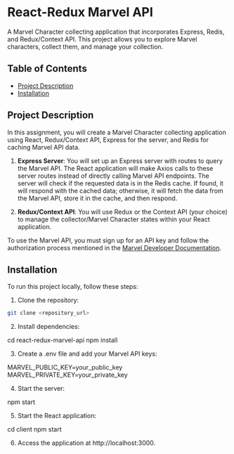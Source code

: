 # React-Redux Marvel API

A Marvel Character collecting application that incorporates Express, Redis, and Redux/Context API. This project allows you to explore Marvel characters, collect them, and manage your collection.

## Table of Contents

- [Project Description](#project-description)
- [Installation](#installation)

## Project Description

In this assignment, you will create a Marvel Character collecting application using React, Redux/Context API, Express for the server, and Redis for caching Marvel API data.

1. **Express Server**: You will set up an Express server with routes to query the Marvel API. The React application will make Axios calls to these server routes instead of directly calling Marvel API endpoints. The server will check if the requested data is in the Redis cache. If found, it will respond with the cached data; otherwise, it will fetch the data from the Marvel API, store it in the cache, and then respond.

2. **Redux/Context API**: You will use Redux or the Context API (your choice) to manage the collector/Marvel Character states within your React application.

To use the Marvel API, you must sign up for an API key and follow the authorization process mentioned in the [Marvel Developer Documentation](https://developer.marvel.com/documentation/authorization).

## Installation

To run this project locally, follow these steps:

1. Clone the repository:

```bash
git clone <repository_url>
```

2. Install dependencies:

cd react-redux-marvel-api
npm install

3. Create a .env file and add your Marvel API keys:

MARVEL_PUBLIC_KEY=your_public_key
MARVEL_PRIVATE_KEY=your_private_key

4. Start the server:

npm start

5. Start the React application:

cd client
npm start

6. Access the application at http://localhost:3000.
